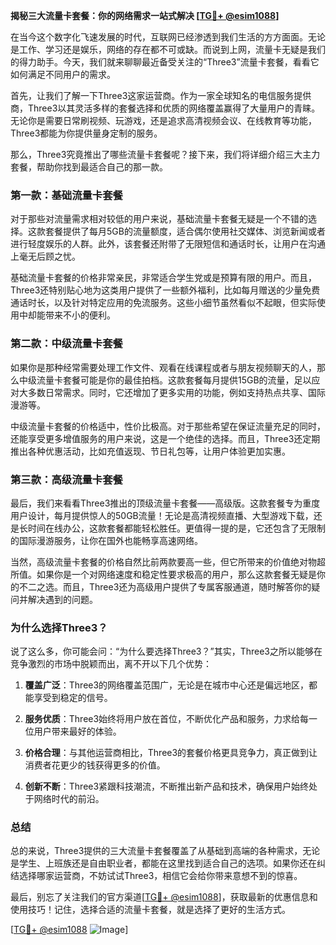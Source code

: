**揭秘三大流量卡套餐：你的网络需求一站式解决 [[TG💪+ @esim1088](https://t.me/s/esim1088)]**

在当今这个数字化飞速发展的时代，互联网已经渗透到我们生活的方方面面。无论是工作、学习还是娱乐，网络的存在都不可或缺。而说到上网，流量卡无疑是我们的得力助手。今天，我们就来聊聊最近备受关注的“Three3”流量卡套餐，看看它如何满足不同用户的需求。

首先，让我们了解一下Three3这家运营商。作为一家全球知名的电信服务提供商，Three3以其灵活多样的套餐选择和优质的网络覆盖赢得了大量用户的青睐。无论你是需要日常刷视频、玩游戏，还是追求高清视频会议、在线教育等功能，Three3都能为你提供量身定制的服务。

那么，Three3究竟推出了哪些流量卡套餐呢？接下来，我们将详细介绍三大主力套餐，帮助你找到最适合自己的那一款。

### **第一款：基础流量卡套餐**
对于那些对流量需求相对较低的用户来说，基础流量卡套餐无疑是一个不错的选择。这款套餐提供了每月5GB的流量额度，适合偶尔使用社交媒体、浏览新闻或者进行轻度娱乐的人群。此外，该套餐还附带了无限短信和通话时长，让用户在沟通上毫无后顾之忧。

基础流量卡套餐的价格非常亲民，非常适合学生党或是预算有限的用户。而且，Three3还特别贴心地为这类用户提供了一些额外福利，比如每月赠送的少量免费通话时长，以及针对特定应用的免流服务。这些小细节虽然看似不起眼，但实际使用中却能带来不小的便利。

### **第二款：中级流量卡套餐**
如果你是那种经常需要处理工作文件、观看在线课程或者与朋友视频聊天的人，那么中级流量卡套餐可能是你的最佳拍档。这款套餐每月提供15GB的流量，足以应对大多数日常需求。同时，它还增加了更多实用的功能，例如支持热点共享、国际漫游等。

中级流量卡套餐的价格适中，性价比极高。对于那些希望在保证流量充足的同时，还能享受更多增值服务的用户来说，这是一个绝佳的选择。而且，Three3还定期推出各种优惠活动，比如充值返现、节日礼包等，让用户体验更加实惠。

### **第三款：高级流量卡套餐**
最后，我们来看看Three3推出的顶级流量卡套餐——高级版。这款套餐专为重度用户设计，每月提供惊人的50GB流量！无论是高清视频直播、大型游戏下载，还是长时间在线办公，这款套餐都能轻松胜任。更值得一提的是，它还包含了无限制的国际漫游服务，让你在国外也能畅享高速网络。

当然，高级流量卡套餐的价格自然比前两款要高一些，但它所带来的价值绝对物超所值。如果你是一个对网络速度和稳定性要求极高的用户，那么这款套餐无疑是你的不二之选。而且，Three3还为高级用户提供了专属客服通道，随时解答你的疑问并解决遇到的问题。

### **为什么选择Three3？**
说了这么多，你可能会问：“为什么要选择Three3？”其实，Three3之所以能够在竞争激烈的市场中脱颖而出，离不开以下几个优势：

1. **覆盖广泛**：Three3的网络覆盖范围广，无论是在城市中心还是偏远地区，都能享受到稳定的信号。
   
2. **服务优质**：Three3始终将用户放在首位，不断优化产品和服务，力求给每一位用户带来最好的体验。

3. **价格合理**：与其他运营商相比，Three3的套餐价格更具竞争力，真正做到让消费者花更少的钱获得更多的价值。

4. **创新不断**：Three3紧跟科技潮流，不断推出新产品和技术，确保用户始终处于网络时代的前沿。

### **总结**
总的来说，Three3提供的三大流量卡套餐覆盖了从基础到高端的各种需求，无论是学生、上班族还是自由职业者，都能在这里找到适合自己的选项。如果你还在纠结选择哪家运营商，不妨试试Three3，相信它会给你带来意想不到的惊喜。

最后，别忘了关注我们的官方渠道[[TG💪+ @esim1088](https://t.me/s/esim1088)]，获取最新的优惠信息和使用技巧！记住，选择合适的流量卡套餐，就是选择了更好的生活方式。

[[TG💪+ @esim1088](https://t.me/s/esim1088) ![Image](https://i.postimg.cc/4NQfJmqS/Snipaste-2025-05-13-00-14-12.png)]